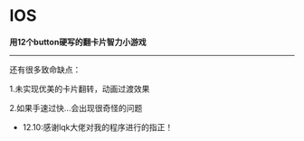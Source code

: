 # IOS
**用12个button硬写的翻卡片智力小游戏**
*****
还有很多致命缺点：

1.未实现优美的卡片翻转，动画过渡效果

2.如果手速过快...会出现很奇怪的问题


* 12.10:感谢lqk大佬对我的程序进行的指正！
